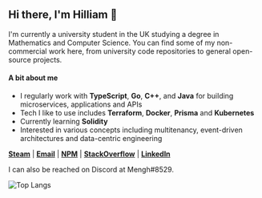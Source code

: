 ## Hi there, I'm Hilliam 👋

I'm currently a university student in the UK studying a degree in Mathematics and Computer Science.
You can find some of my non-commercial work here, from university code repositories to general open-source projects.

#### A bit about me
- I regularly work with **TypeScript**, **Go**, **C++**, and **Java** for building microservices, applications and APIs
- Tech I like to use includes **Terraform**, **Docker**, **Prisma** and **Kubernetes**
- Currently learning **Solidity**
- Interested in various concepts including multitenancy, event-driven architectures and data-centric engineering

[**Steam**](https://steamcommunity.com/profiles/76561198081082634) | [**Email**](mailto:hilliamtung@gmail.com) | [**NPM**](https://www.npmjs.com/~hilliamt) | [**StackOverflow**](https://stackoverflow.com/users/12049191/hilliamt) | [**LinkedIn**](https://www.linkedin.com/in/hilliamtung/)

I can also be reached on Discord at Mengh#8529.

![Top Langs](https://github-readme-stats.vercel.app/api/top-langs/?username=hilliamt&layout=compact&langs_count=8)
